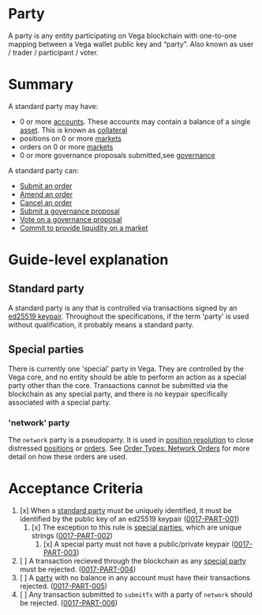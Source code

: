 # Party 

A party is any entity participating on Vega blockchain with one-to-one mapping between a Vega wallet public key and “party”. Also known as user / trader / participant / voter.


# Summary

A standard party may have:
- 0 or more [accounts](./0013-ACCT-accounts.md). These accounts may contain a balance of a single [asset](./0040-ASSF-asset_framework.md). This is known as [collateral](./0005-COLL-collateral.md)
- positions on 0 or more [markets](./0001-MKTF-market_framework.md)
- orders on 0 or more [markets](./0001-MKTF-market_framework.md)
- 0 or more governance proposals submitted,see [governance](./0028-GOVE-governance.md)

A standard party can:
- [Submit an order](./0025-OCRE-order_submission.md)
- [Amend an order](./0004-AMND-amends.md)
- [Cancel an order](./0033-OCAN-cancel_orders.md)
- [Submit a governance proposal](./0028-GOVE-governance.md)
- [Vote on a governance proposal](./0028-GOVE-governance.md)
- [Commit to provide liquidity on a market](./0038-OLIQ-liquidity_provision_order_type.md)


# Guide-level explanation
## Standard party
A standard party is any that is controlled via transactions signed by an [ed25519 keypair](./0067-KEYS-key_management.md). Throughout the specifications, if the term 'party' is used without qualification, it probably means a standard party.

## Special parties
There is currently one 'special' party in Vega. They are controlled by the Vega core, and no entity should be able to perform an action as a special party other than the core. Transactions cannot be submitted via the blockchain as any special party, and there is no keypair specifically associated with a special party.

### 'network' party
The `network` party is a pseudoparty. It is used in [position resolution](./0012-POSR-position_resolution.md) to close distressed [positions](./0006-POSI-positions_core.md) or [orders](./0024-OSTA-order_status.md). See [Order Types: Network Orders](./0014-ORDT-order_types.md#network-orders) for more detail on how these orders are used.

# Acceptance Criteria
1. [x] When a [standard party](#standard-party) must be uniquely identified, it must be identified by the public key of an ed25519 keypair (<a name="0017-PART-001" href="#0017-PART-001">0017-PART-001</a>)
    1. [x] The exception to this rule is [special parties](#special-parties), which are unique strings (<a name="0017-PART-002" href="#0017-PART-002">0017-PART-002</a>)
        1. [x] A special party must not have a public/private keypair (<a name="0017-PART-003" href="#0017-PART-003">0017-PART-003</a>)
1. [ ] A transaction recieved through the blockchain as any [special party](#special-parties) must be rejected. (<a name="0017-PART-004" href="#0017-PART-004">0017-PART-004</a>)
1. [ ] A [party](#standard-party) with no balance in any account must have their transactions rejected. (<a name="0017-PART-005" href="#0017-PART-005">0017-PART-005</a>)
1. [ ] Any transaction submitted to `submitTx` with a party of `network` should be rejected. (<a name="0017-PART-006" href="#0017-PART-006">0017-PART-006</a>)
